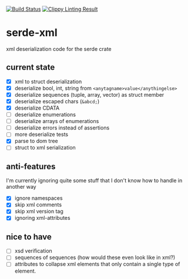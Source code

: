 [![Build Status](https://travis-ci.org/serde-rs/xml.svg?branch=master)](https://travis-ci.org/serde-rs/xml)
[![Clippy Linting Result](http://clippy.bashy.io/github/serde-rs/xml/master/badge.svg)](http://clippy.bashy.io/github/serde-rs/xml/master/log)

# serde-xml

xml deserialization code for the serde crate

## current state
- [x] xml to struct deserialization
- [x] deserialize bool, int, string from `<anytagname>value</anythingelse>`
- [x] deserialize sequences (tuple, array, vector) as struct member
- [x] deserialize escaped chars (`&abcd;`)
- [x] deserialize CDATA
- [ ] deserialize enumerations
- [ ] deserialize arrays of enumerations
- [ ] deserialize errors instead of assertions
- [ ] more deserialize tests
- [x] parse to dom tree
- [ ] struct to xml serialization

## anti-features
I'm currently ignoring quite some stuff that I don't know how to handle in another way

- [x] ignore namespaces
- [x] skip xml comments
- [x] skip xml version tag
- [x] ignoring xml-attributes

## nice to have
- [ ] xsd verification
- [ ] sequences of sequences (how would these even look like in xml?)
- [ ] attributes to collapse xml elements that only contain a single type of element.
